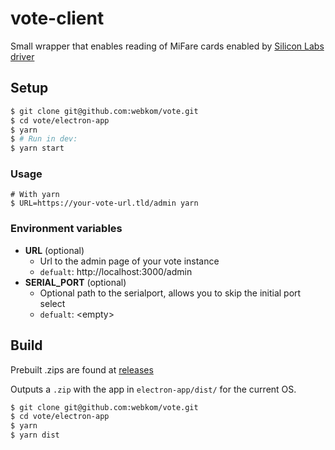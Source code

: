 # vote-client

Small wrapper that enables reading of MiFare cards enabled by [Silicon Labs driver](https://www.silabs.com/products/development-tools/software/usb-to-uart-bridge-vcp-drivers)

## Setup

```bash
$ git clone git@github.com:webkom/vote.git
$ cd vote/electron-app
$ yarn
$ # Run in dev:
$ yarn start
```

### Usage

```
# With yarn
$ URL=https://your-vote-url.tld/admin yarn
```

### Environment variables

- **URL** (optional)
  - Url to the admin page of your vote instance
  - `defualt`: http://localhost:3000/admin
- **SERIAL_PORT** (optional)
  - Optional path to the serialport, allows you to skip the initial port select
  - `defualt`: \<empty\>

## Build

Prebuilt .zips are found at [releases](https://github.com/webkom/vote/releases)

Outputs a `.zip` with the app in `electron-app/dist/` for the current OS.

```bash
$ git clone git@github.com:webkom/vote.git
$ cd vote/electron-app
$ yarn
$ yarn dist
```
